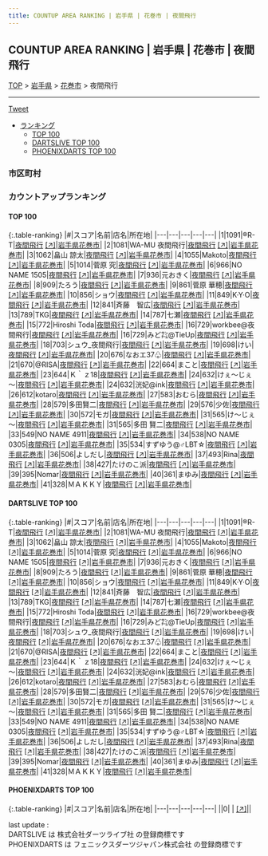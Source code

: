 ```yaml
---
title: COUNTUP AREA RANKING | 岩手県 | 花巻市 | 夜間飛行
---
```

## COUNTUP AREA RANKING | 岩手県 | 花巻市 | 夜間飛行

[TOP](/darts/rank/) > [岩手県](/darts/rank/岩手県/) > [花巻市](/darts/rank/岩手県/花巻市/) > 夜間飛行

___

<a href="https://twitter.com/share?ref_src=twsrc%5Etfw" data-text="COUNTUP AREA RANKING | 岩手県花巻市夜間飛行" class="twitter-share-button" data-hashtags="DARTSLIVE,PHOENIXDARTS,darts,ダーツ" data-show-count="false">Tweet</a>

* [ランキング](#カウントアップランキング)
    * [TOP 100](#top-100)
    * [DARTSLIVE TOP 100](#dartslive-top-100)
    * [PHOENIXDARTS TOP 100](#phoenixdarts-top-100)

### 市区町村

<ul>

</ul>

### カウントアップランキング

#### TOP 100



{:.table-ranking}
|#|スコア|名前|店名|所在地|
|---|---|---|---|---|
|1|1091|<span class="rank-name-dl">®︎R-T</span>|<a href="/darts/rank/shops/5ac726f4763b5c1e0d9b047a20a7ba1e.html">夜間飛行</a> <a href="https://search.dartslive.com/jp/shop/5ac726f4763b5c1e0d9b047a20a7ba1e">[↗]</a>|<a href="/darts/rank/岩手県/花巻市">岩手県花巻市</a>|
|2|1081|<span class="rank-name-dl">WA-MU 夜間飛行</span>|<a href="/darts/rank/shops/5ac726f4763b5c1e0d9b047a20a7ba1e.html">夜間飛行</a> <a href="https://search.dartslive.com/jp/shop/5ac726f4763b5c1e0d9b047a20a7ba1e">[↗]</a>|<a href="/darts/rank/岩手県/花巻市">岩手県花巻市</a>|
|3|1062|<span class="rank-name-dl">畠山 諒太</span>|<a href="/darts/rank/shops/5ac726f4763b5c1e0d9b047a20a7ba1e.html">夜間飛行</a> <a href="https://search.dartslive.com/jp/shop/5ac726f4763b5c1e0d9b047a20a7ba1e">[↗]</a>|<a href="/darts/rank/岩手県/花巻市">岩手県花巻市</a>|
|4|1055|<span class="rank-name-dl">Makoto</span>|<a href="/darts/rank/shops/5ac726f4763b5c1e0d9b047a20a7ba1e.html">夜間飛行</a> <a href="https://search.dartslive.com/jp/shop/5ac726f4763b5c1e0d9b047a20a7ba1e">[↗]</a>|<a href="/darts/rank/岩手県/花巻市">岩手県花巻市</a>|
|5|1014|<span class="rank-name-dl">菅原 究</span>|<a href="/darts/rank/shops/5ac726f4763b5c1e0d9b047a20a7ba1e.html">夜間飛行</a> <a href="https://search.dartslive.com/jp/shop/5ac726f4763b5c1e0d9b047a20a7ba1e">[↗]</a>|<a href="/darts/rank/岩手県/花巻市">岩手県花巻市</a>|
|6|966|<span class="rank-name-dl">NO NAME 1505</span>|<a href="/darts/rank/shops/5ac726f4763b5c1e0d9b047a20a7ba1e.html">夜間飛行</a> <a href="https://search.dartslive.com/jp/shop/5ac726f4763b5c1e0d9b047a20a7ba1e">[↗]</a>|<a href="/darts/rank/岩手県/花巻市">岩手県花巻市</a>|
|7|936|<span class="rank-name-dl">元おきく</span>|<a href="/darts/rank/shops/5ac726f4763b5c1e0d9b047a20a7ba1e.html">夜間飛行</a> <a href="https://search.dartslive.com/jp/shop/5ac726f4763b5c1e0d9b047a20a7ba1e">[↗]</a>|<a href="/darts/rank/岩手県/花巻市">岩手県花巻市</a>|
|8|909|<span class="rank-name-dl">たろう</span>|<a href="/darts/rank/shops/5ac726f4763b5c1e0d9b047a20a7ba1e.html">夜間飛行</a> <a href="https://search.dartslive.com/jp/shop/5ac726f4763b5c1e0d9b047a20a7ba1e">[↗]</a>|<a href="/darts/rank/岩手県/花巻市">岩手県花巻市</a>|
|9|861|<span class="rank-name-dl">菅原 華穂</span>|<a href="/darts/rank/shops/5ac726f4763b5c1e0d9b047a20a7ba1e.html">夜間飛行</a> <a href="https://search.dartslive.com/jp/shop/5ac726f4763b5c1e0d9b047a20a7ba1e">[↗]</a>|<a href="/darts/rank/岩手県/花巻市">岩手県花巻市</a>|
|10|856|<span class="rank-name-dl">ショウ</span>|<a href="/darts/rank/shops/5ac726f4763b5c1e0d9b047a20a7ba1e.html">夜間飛行</a> <a href="https://search.dartslive.com/jp/shop/5ac726f4763b5c1e0d9b047a20a7ba1e">[↗]</a>|<a href="/darts/rank/岩手県/花巻市">岩手県花巻市</a>|
|11|849|<span class="rank-name-dl">K·Y·O</span>|<a href="/darts/rank/shops/5ac726f4763b5c1e0d9b047a20a7ba1e.html">夜間飛行</a> <a href="https://search.dartslive.com/jp/shop/5ac726f4763b5c1e0d9b047a20a7ba1e">[↗]</a>|<a href="/darts/rank/岩手県/花巻市">岩手県花巻市</a>|
|12|841|<span class="rank-name-dl">斉藤　智広</span>|<a href="/darts/rank/shops/5ac726f4763b5c1e0d9b047a20a7ba1e.html">夜間飛行</a> <a href="https://search.dartslive.com/jp/shop/5ac726f4763b5c1e0d9b047a20a7ba1e">[↗]</a>|<a href="/darts/rank/岩手県/花巻市">岩手県花巻市</a>|
|13|789|<span class="rank-name-dl">TKG</span>|<a href="/darts/rank/shops/5ac726f4763b5c1e0d9b047a20a7ba1e.html">夜間飛行</a> <a href="https://search.dartslive.com/jp/shop/5ac726f4763b5c1e0d9b047a20a7ba1e">[↗]</a>|<a href="/darts/rank/岩手県/花巻市">岩手県花巻市</a>|
|14|787|<span class="rank-name-dl">七瀬</span>|<a href="/darts/rank/shops/5ac726f4763b5c1e0d9b047a20a7ba1e.html">夜間飛行</a> <a href="https://search.dartslive.com/jp/shop/5ac726f4763b5c1e0d9b047a20a7ba1e">[↗]</a>|<a href="/darts/rank/岩手県/花巻市">岩手県花巻市</a>|
|15|772|<span class="rank-name-dl">Hiroshi Toda</span>|<a href="/darts/rank/shops/5ac726f4763b5c1e0d9b047a20a7ba1e.html">夜間飛行</a> <a href="https://search.dartslive.com/jp/shop/5ac726f4763b5c1e0d9b047a20a7ba1e">[↗]</a>|<a href="/darts/rank/岩手県/花巻市">岩手県花巻市</a>|
|16|729|<span class="rank-name-dl">workbee@夜間飛行</span>|<a href="/darts/rank/shops/5ac726f4763b5c1e0d9b047a20a7ba1e.html">夜間飛行</a> <a href="https://search.dartslive.com/jp/shop/5ac726f4763b5c1e0d9b047a20a7ba1e">[↗]</a>|<a href="/darts/rank/岩手県/花巻市">岩手県花巻市</a>|
|16|729|<span class="rank-name-dl">みど㌠@TieUp</span>|<a href="/darts/rank/shops/5ac726f4763b5c1e0d9b047a20a7ba1e.html">夜間飛行</a> <a href="https://search.dartslive.com/jp/shop/5ac726f4763b5c1e0d9b047a20a7ba1e">[↗]</a>|<a href="/darts/rank/岩手県/花巻市">岩手県花巻市</a>|
|18|703|<span class="rank-name-dl">シュウ_夜間飛行</span>|<a href="/darts/rank/shops/5ac726f4763b5c1e0d9b047a20a7ba1e.html">夜間飛行</a> <a href="https://search.dartslive.com/jp/shop/5ac726f4763b5c1e0d9b047a20a7ba1e">[↗]</a>|<a href="/darts/rank/岩手県/花巻市">岩手県花巻市</a>|
|19|698|<span class="rank-name-dl">けい</span>|<a href="/darts/rank/shops/5ac726f4763b5c1e0d9b047a20a7ba1e.html">夜間飛行</a> <a href="https://search.dartslive.com/jp/shop/5ac726f4763b5c1e0d9b047a20a7ba1e">[↗]</a>|<a href="/darts/rank/岩手県/花巻市">岩手県花巻市</a>|
|20|676|<span class="rank-name-dl">なおエ37♧</span>|<a href="/darts/rank/shops/5ac726f4763b5c1e0d9b047a20a7ba1e.html">夜間飛行</a> <a href="https://search.dartslive.com/jp/shop/5ac726f4763b5c1e0d9b047a20a7ba1e">[↗]</a>|<a href="/darts/rank/岩手県/花巻市">岩手県花巻市</a>|
|21|670|<span class="rank-name-dl">@RISA</span>|<a href="/darts/rank/shops/5ac726f4763b5c1e0d9b047a20a7ba1e.html">夜間飛行</a> <a href="https://search.dartslive.com/jp/shop/5ac726f4763b5c1e0d9b047a20a7ba1e">[↗]</a>|<a href="/darts/rank/岩手県/花巻市">岩手県花巻市</a>|
|22|664|<span class="rank-name-dl">まこと</span>|<a href="/darts/rank/shops/5ac726f4763b5c1e0d9b047a20a7ba1e.html">夜間飛行</a> <a href="https://search.dartslive.com/jp/shop/5ac726f4763b5c1e0d9b047a20a7ba1e">[↗]</a>|<a href="/darts/rank/岩手県/花巻市">岩手県花巻市</a>|
|23|644|<span class="rank-name-dl">Ｋ｀ｚ18</span>|<a href="/darts/rank/shops/5ac726f4763b5c1e0d9b047a20a7ba1e.html">夜間飛行</a> <a href="https://search.dartslive.com/jp/shop/5ac726f4763b5c1e0d9b047a20a7ba1e">[↗]</a>|<a href="/darts/rank/岩手県/花巻市">岩手県花巻市</a>|
|24|632|<span class="rank-name-dl">けぇ～じぇ～</span>|<a href="/darts/rank/shops/5ac726f4763b5c1e0d9b047a20a7ba1e.html">夜間飛行</a> <a href="https://search.dartslive.com/jp/shop/5ac726f4763b5c1e0d9b047a20a7ba1e">[↗]</a>|<a href="/darts/rank/岩手県/花巻市">岩手県花巻市</a>|
|24|632|<span class="rank-name-dl">洸妃@ink</span>|<a href="/darts/rank/shops/5ac726f4763b5c1e0d9b047a20a7ba1e.html">夜間飛行</a> <a href="https://search.dartslive.com/jp/shop/5ac726f4763b5c1e0d9b047a20a7ba1e">[↗]</a>|<a href="/darts/rank/岩手県/花巻市">岩手県花巻市</a>|
|26|612|<span class="rank-name-dl">kotaro</span>|<a href="/darts/rank/shops/5ac726f4763b5c1e0d9b047a20a7ba1e.html">夜間飛行</a> <a href="https://search.dartslive.com/jp/shop/5ac726f4763b5c1e0d9b047a20a7ba1e">[↗]</a>|<a href="/darts/rank/岩手県/花巻市">岩手県花巻市</a>|
|27|583|<span class="rank-name-dl">おむら</span>|<a href="/darts/rank/shops/5ac726f4763b5c1e0d9b047a20a7ba1e.html">夜間飛行</a> <a href="https://search.dartslive.com/jp/shop/5ac726f4763b5c1e0d9b047a20a7ba1e">[↗]</a>|<a href="/darts/rank/岩手県/花巻市">岩手県花巻市</a>|
|28|579|<span class="rank-name-dl">多田賢二</span>|<a href="/darts/rank/shops/5ac726f4763b5c1e0d9b047a20a7ba1e.html">夜間飛行</a> <a href="https://search.dartslive.com/jp/shop/5ac726f4763b5c1e0d9b047a20a7ba1e">[↗]</a>|<a href="/darts/rank/岩手県/花巻市">岩手県花巻市</a>|
|29|576|<span class="rank-name-dl">少佐</span>|<a href="/darts/rank/shops/5ac726f4763b5c1e0d9b047a20a7ba1e.html">夜間飛行</a> <a href="https://search.dartslive.com/jp/shop/5ac726f4763b5c1e0d9b047a20a7ba1e">[↗]</a>|<a href="/darts/rank/岩手県/花巻市">岩手県花巻市</a>|
|30|572|<span class="rank-name-dl">モガ</span>|<a href="/darts/rank/shops/5ac726f4763b5c1e0d9b047a20a7ba1e.html">夜間飛行</a> <a href="https://search.dartslive.com/jp/shop/5ac726f4763b5c1e0d9b047a20a7ba1e">[↗]</a>|<a href="/darts/rank/岩手県/花巻市">岩手県花巻市</a>|
|31|565|<span class="rank-name-dl">け〜じぇ～</span>|<a href="/darts/rank/shops/5ac726f4763b5c1e0d9b047a20a7ba1e.html">夜間飛行</a> <a href="https://search.dartslive.com/jp/shop/5ac726f4763b5c1e0d9b047a20a7ba1e">[↗]</a>|<a href="/darts/rank/岩手県/花巻市">岩手県花巻市</a>|
|31|565|<span class="rank-name-dl">多田 賢二</span>|<a href="/darts/rank/shops/5ac726f4763b5c1e0d9b047a20a7ba1e.html">夜間飛行</a> <a href="https://search.dartslive.com/jp/shop/5ac726f4763b5c1e0d9b047a20a7ba1e">[↗]</a>|<a href="/darts/rank/岩手県/花巻市">岩手県花巻市</a>|
|33|549|<span class="rank-name-dl">NO NAME 4911</span>|<a href="/darts/rank/shops/5ac726f4763b5c1e0d9b047a20a7ba1e.html">夜間飛行</a> <a href="https://search.dartslive.com/jp/shop/5ac726f4763b5c1e0d9b047a20a7ba1e">[↗]</a>|<a href="/darts/rank/岩手県/花巻市">岩手県花巻市</a>|
|34|538|<span class="rank-name-dl">NO NAME 0305</span>|<a href="/darts/rank/shops/5ac726f4763b5c1e0d9b047a20a7ba1e.html">夜間飛行</a> <a href="https://search.dartslive.com/jp/shop/5ac726f4763b5c1e0d9b047a20a7ba1e">[↗]</a>|<a href="/darts/rank/岩手県/花巻市">岩手県花巻市</a>|
|35|534|<span class="rank-name-dl">すずゆう@♂LBT☆</span>|<a href="/darts/rank/shops/5ac726f4763b5c1e0d9b047a20a7ba1e.html">夜間飛行</a> <a href="https://search.dartslive.com/jp/shop/5ac726f4763b5c1e0d9b047a20a7ba1e">[↗]</a>|<a href="/darts/rank/岩手県/花巻市">岩手県花巻市</a>|
|36|506|<span class="rank-name-dl">よしだし</span>|<a href="/darts/rank/shops/5ac726f4763b5c1e0d9b047a20a7ba1e.html">夜間飛行</a> <a href="https://search.dartslive.com/jp/shop/5ac726f4763b5c1e0d9b047a20a7ba1e">[↗]</a>|<a href="/darts/rank/岩手県/花巻市">岩手県花巻市</a>|
|37|493|<span class="rank-name-dl">Rina</span>|<a href="/darts/rank/shops/5ac726f4763b5c1e0d9b047a20a7ba1e.html">夜間飛行</a> <a href="https://search.dartslive.com/jp/shop/5ac726f4763b5c1e0d9b047a20a7ba1e">[↗]</a>|<a href="/darts/rank/岩手県/花巻市">岩手県花巻市</a>|
|38|427|<span class="rank-name-dl">たけのこ派</span>|<a href="/darts/rank/shops/5ac726f4763b5c1e0d9b047a20a7ba1e.html">夜間飛行</a> <a href="https://search.dartslive.com/jp/shop/5ac726f4763b5c1e0d9b047a20a7ba1e">[↗]</a>|<a href="/darts/rank/岩手県/花巻市">岩手県花巻市</a>|
|39|395|<span class="rank-name-dl">Nomar</span>|<a href="/darts/rank/shops/5ac726f4763b5c1e0d9b047a20a7ba1e.html">夜間飛行</a> <a href="https://search.dartslive.com/jp/shop/5ac726f4763b5c1e0d9b047a20a7ba1e">[↗]</a>|<a href="/darts/rank/岩手県/花巻市">岩手県花巻市</a>|
|40|361|<span class="rank-name-dl">まゆみ</span>|<a href="/darts/rank/shops/5ac726f4763b5c1e0d9b047a20a7ba1e.html">夜間飛行</a> <a href="https://search.dartslive.com/jp/shop/5ac726f4763b5c1e0d9b047a20a7ba1e">[↗]</a>|<a href="/darts/rank/岩手県/花巻市">岩手県花巻市</a>|
|41|328|<span class="rank-name-dl">ＭＡＫＫＹ</span>|<a href="/darts/rank/shops/5ac726f4763b5c1e0d9b047a20a7ba1e.html">夜間飛行</a> <a href="https://search.dartslive.com/jp/shop/5ac726f4763b5c1e0d9b047a20a7ba1e">[↗]</a>|<a href="/darts/rank/岩手県/花巻市">岩手県花巻市</a>|


#### DARTSLIVE TOP 100



{:.table-ranking}
|#|スコア|名前|店名|所在地|
|---|---|---|---|---|
|1|1091|<span class="rank-name-dl">®︎R-T</span>|<a href="/darts/rank/shops/5ac726f4763b5c1e0d9b047a20a7ba1e.html">夜間飛行</a> <a href="https://search.dartslive.com/jp/shop/5ac726f4763b5c1e0d9b047a20a7ba1e">[↗]</a>|<a href="/darts/rank/岩手県/花巻市">岩手県花巻市</a>|
|2|1081|<span class="rank-name-dl">WA-MU 夜間飛行</span>|<a href="/darts/rank/shops/5ac726f4763b5c1e0d9b047a20a7ba1e.html">夜間飛行</a> <a href="https://search.dartslive.com/jp/shop/5ac726f4763b5c1e0d9b047a20a7ba1e">[↗]</a>|<a href="/darts/rank/岩手県/花巻市">岩手県花巻市</a>|
|3|1062|<span class="rank-name-dl">畠山 諒太</span>|<a href="/darts/rank/shops/5ac726f4763b5c1e0d9b047a20a7ba1e.html">夜間飛行</a> <a href="https://search.dartslive.com/jp/shop/5ac726f4763b5c1e0d9b047a20a7ba1e">[↗]</a>|<a href="/darts/rank/岩手県/花巻市">岩手県花巻市</a>|
|4|1055|<span class="rank-name-dl">Makoto</span>|<a href="/darts/rank/shops/5ac726f4763b5c1e0d9b047a20a7ba1e.html">夜間飛行</a> <a href="https://search.dartslive.com/jp/shop/5ac726f4763b5c1e0d9b047a20a7ba1e">[↗]</a>|<a href="/darts/rank/岩手県/花巻市">岩手県花巻市</a>|
|5|1014|<span class="rank-name-dl">菅原 究</span>|<a href="/darts/rank/shops/5ac726f4763b5c1e0d9b047a20a7ba1e.html">夜間飛行</a> <a href="https://search.dartslive.com/jp/shop/5ac726f4763b5c1e0d9b047a20a7ba1e">[↗]</a>|<a href="/darts/rank/岩手県/花巻市">岩手県花巻市</a>|
|6|966|<span class="rank-name-dl">NO NAME 1505</span>|<a href="/darts/rank/shops/5ac726f4763b5c1e0d9b047a20a7ba1e.html">夜間飛行</a> <a href="https://search.dartslive.com/jp/shop/5ac726f4763b5c1e0d9b047a20a7ba1e">[↗]</a>|<a href="/darts/rank/岩手県/花巻市">岩手県花巻市</a>|
|7|936|<span class="rank-name-dl">元おきく</span>|<a href="/darts/rank/shops/5ac726f4763b5c1e0d9b047a20a7ba1e.html">夜間飛行</a> <a href="https://search.dartslive.com/jp/shop/5ac726f4763b5c1e0d9b047a20a7ba1e">[↗]</a>|<a href="/darts/rank/岩手県/花巻市">岩手県花巻市</a>|
|8|909|<span class="rank-name-dl">たろう</span>|<a href="/darts/rank/shops/5ac726f4763b5c1e0d9b047a20a7ba1e.html">夜間飛行</a> <a href="https://search.dartslive.com/jp/shop/5ac726f4763b5c1e0d9b047a20a7ba1e">[↗]</a>|<a href="/darts/rank/岩手県/花巻市">岩手県花巻市</a>|
|9|861|<span class="rank-name-dl">菅原 華穂</span>|<a href="/darts/rank/shops/5ac726f4763b5c1e0d9b047a20a7ba1e.html">夜間飛行</a> <a href="https://search.dartslive.com/jp/shop/5ac726f4763b5c1e0d9b047a20a7ba1e">[↗]</a>|<a href="/darts/rank/岩手県/花巻市">岩手県花巻市</a>|
|10|856|<span class="rank-name-dl">ショウ</span>|<a href="/darts/rank/shops/5ac726f4763b5c1e0d9b047a20a7ba1e.html">夜間飛行</a> <a href="https://search.dartslive.com/jp/shop/5ac726f4763b5c1e0d9b047a20a7ba1e">[↗]</a>|<a href="/darts/rank/岩手県/花巻市">岩手県花巻市</a>|
|11|849|<span class="rank-name-dl">K·Y·O</span>|<a href="/darts/rank/shops/5ac726f4763b5c1e0d9b047a20a7ba1e.html">夜間飛行</a> <a href="https://search.dartslive.com/jp/shop/5ac726f4763b5c1e0d9b047a20a7ba1e">[↗]</a>|<a href="/darts/rank/岩手県/花巻市">岩手県花巻市</a>|
|12|841|<span class="rank-name-dl">斉藤　智広</span>|<a href="/darts/rank/shops/5ac726f4763b5c1e0d9b047a20a7ba1e.html">夜間飛行</a> <a href="https://search.dartslive.com/jp/shop/5ac726f4763b5c1e0d9b047a20a7ba1e">[↗]</a>|<a href="/darts/rank/岩手県/花巻市">岩手県花巻市</a>|
|13|789|<span class="rank-name-dl">TKG</span>|<a href="/darts/rank/shops/5ac726f4763b5c1e0d9b047a20a7ba1e.html">夜間飛行</a> <a href="https://search.dartslive.com/jp/shop/5ac726f4763b5c1e0d9b047a20a7ba1e">[↗]</a>|<a href="/darts/rank/岩手県/花巻市">岩手県花巻市</a>|
|14|787|<span class="rank-name-dl">七瀬</span>|<a href="/darts/rank/shops/5ac726f4763b5c1e0d9b047a20a7ba1e.html">夜間飛行</a> <a href="https://search.dartslive.com/jp/shop/5ac726f4763b5c1e0d9b047a20a7ba1e">[↗]</a>|<a href="/darts/rank/岩手県/花巻市">岩手県花巻市</a>|
|15|772|<span class="rank-name-dl">Hiroshi Toda</span>|<a href="/darts/rank/shops/5ac726f4763b5c1e0d9b047a20a7ba1e.html">夜間飛行</a> <a href="https://search.dartslive.com/jp/shop/5ac726f4763b5c1e0d9b047a20a7ba1e">[↗]</a>|<a href="/darts/rank/岩手県/花巻市">岩手県花巻市</a>|
|16|729|<span class="rank-name-dl">workbee@夜間飛行</span>|<a href="/darts/rank/shops/5ac726f4763b5c1e0d9b047a20a7ba1e.html">夜間飛行</a> <a href="https://search.dartslive.com/jp/shop/5ac726f4763b5c1e0d9b047a20a7ba1e">[↗]</a>|<a href="/darts/rank/岩手県/花巻市">岩手県花巻市</a>|
|16|729|<span class="rank-name-dl">みど㌠@TieUp</span>|<a href="/darts/rank/shops/5ac726f4763b5c1e0d9b047a20a7ba1e.html">夜間飛行</a> <a href="https://search.dartslive.com/jp/shop/5ac726f4763b5c1e0d9b047a20a7ba1e">[↗]</a>|<a href="/darts/rank/岩手県/花巻市">岩手県花巻市</a>|
|18|703|<span class="rank-name-dl">シュウ_夜間飛行</span>|<a href="/darts/rank/shops/5ac726f4763b5c1e0d9b047a20a7ba1e.html">夜間飛行</a> <a href="https://search.dartslive.com/jp/shop/5ac726f4763b5c1e0d9b047a20a7ba1e">[↗]</a>|<a href="/darts/rank/岩手県/花巻市">岩手県花巻市</a>|
|19|698|<span class="rank-name-dl">けい</span>|<a href="/darts/rank/shops/5ac726f4763b5c1e0d9b047a20a7ba1e.html">夜間飛行</a> <a href="https://search.dartslive.com/jp/shop/5ac726f4763b5c1e0d9b047a20a7ba1e">[↗]</a>|<a href="/darts/rank/岩手県/花巻市">岩手県花巻市</a>|
|20|676|<span class="rank-name-dl">なおエ37♧</span>|<a href="/darts/rank/shops/5ac726f4763b5c1e0d9b047a20a7ba1e.html">夜間飛行</a> <a href="https://search.dartslive.com/jp/shop/5ac726f4763b5c1e0d9b047a20a7ba1e">[↗]</a>|<a href="/darts/rank/岩手県/花巻市">岩手県花巻市</a>|
|21|670|<span class="rank-name-dl">@RISA</span>|<a href="/darts/rank/shops/5ac726f4763b5c1e0d9b047a20a7ba1e.html">夜間飛行</a> <a href="https://search.dartslive.com/jp/shop/5ac726f4763b5c1e0d9b047a20a7ba1e">[↗]</a>|<a href="/darts/rank/岩手県/花巻市">岩手県花巻市</a>|
|22|664|<span class="rank-name-dl">まこと</span>|<a href="/darts/rank/shops/5ac726f4763b5c1e0d9b047a20a7ba1e.html">夜間飛行</a> <a href="https://search.dartslive.com/jp/shop/5ac726f4763b5c1e0d9b047a20a7ba1e">[↗]</a>|<a href="/darts/rank/岩手県/花巻市">岩手県花巻市</a>|
|23|644|<span class="rank-name-dl">Ｋ｀ｚ18</span>|<a href="/darts/rank/shops/5ac726f4763b5c1e0d9b047a20a7ba1e.html">夜間飛行</a> <a href="https://search.dartslive.com/jp/shop/5ac726f4763b5c1e0d9b047a20a7ba1e">[↗]</a>|<a href="/darts/rank/岩手県/花巻市">岩手県花巻市</a>|
|24|632|<span class="rank-name-dl">けぇ～じぇ～</span>|<a href="/darts/rank/shops/5ac726f4763b5c1e0d9b047a20a7ba1e.html">夜間飛行</a> <a href="https://search.dartslive.com/jp/shop/5ac726f4763b5c1e0d9b047a20a7ba1e">[↗]</a>|<a href="/darts/rank/岩手県/花巻市">岩手県花巻市</a>|
|24|632|<span class="rank-name-dl">洸妃@ink</span>|<a href="/darts/rank/shops/5ac726f4763b5c1e0d9b047a20a7ba1e.html">夜間飛行</a> <a href="https://search.dartslive.com/jp/shop/5ac726f4763b5c1e0d9b047a20a7ba1e">[↗]</a>|<a href="/darts/rank/岩手県/花巻市">岩手県花巻市</a>|
|26|612|<span class="rank-name-dl">kotaro</span>|<a href="/darts/rank/shops/5ac726f4763b5c1e0d9b047a20a7ba1e.html">夜間飛行</a> <a href="https://search.dartslive.com/jp/shop/5ac726f4763b5c1e0d9b047a20a7ba1e">[↗]</a>|<a href="/darts/rank/岩手県/花巻市">岩手県花巻市</a>|
|27|583|<span class="rank-name-dl">おむら</span>|<a href="/darts/rank/shops/5ac726f4763b5c1e0d9b047a20a7ba1e.html">夜間飛行</a> <a href="https://search.dartslive.com/jp/shop/5ac726f4763b5c1e0d9b047a20a7ba1e">[↗]</a>|<a href="/darts/rank/岩手県/花巻市">岩手県花巻市</a>|
|28|579|<span class="rank-name-dl">多田賢二</span>|<a href="/darts/rank/shops/5ac726f4763b5c1e0d9b047a20a7ba1e.html">夜間飛行</a> <a href="https://search.dartslive.com/jp/shop/5ac726f4763b5c1e0d9b047a20a7ba1e">[↗]</a>|<a href="/darts/rank/岩手県/花巻市">岩手県花巻市</a>|
|29|576|<span class="rank-name-dl">少佐</span>|<a href="/darts/rank/shops/5ac726f4763b5c1e0d9b047a20a7ba1e.html">夜間飛行</a> <a href="https://search.dartslive.com/jp/shop/5ac726f4763b5c1e0d9b047a20a7ba1e">[↗]</a>|<a href="/darts/rank/岩手県/花巻市">岩手県花巻市</a>|
|30|572|<span class="rank-name-dl">モガ</span>|<a href="/darts/rank/shops/5ac726f4763b5c1e0d9b047a20a7ba1e.html">夜間飛行</a> <a href="https://search.dartslive.com/jp/shop/5ac726f4763b5c1e0d9b047a20a7ba1e">[↗]</a>|<a href="/darts/rank/岩手県/花巻市">岩手県花巻市</a>|
|31|565|<span class="rank-name-dl">け〜じぇ～</span>|<a href="/darts/rank/shops/5ac726f4763b5c1e0d9b047a20a7ba1e.html">夜間飛行</a> <a href="https://search.dartslive.com/jp/shop/5ac726f4763b5c1e0d9b047a20a7ba1e">[↗]</a>|<a href="/darts/rank/岩手県/花巻市">岩手県花巻市</a>|
|31|565|<span class="rank-name-dl">多田 賢二</span>|<a href="/darts/rank/shops/5ac726f4763b5c1e0d9b047a20a7ba1e.html">夜間飛行</a> <a href="https://search.dartslive.com/jp/shop/5ac726f4763b5c1e0d9b047a20a7ba1e">[↗]</a>|<a href="/darts/rank/岩手県/花巻市">岩手県花巻市</a>|
|33|549|<span class="rank-name-dl">NO NAME 4911</span>|<a href="/darts/rank/shops/5ac726f4763b5c1e0d9b047a20a7ba1e.html">夜間飛行</a> <a href="https://search.dartslive.com/jp/shop/5ac726f4763b5c1e0d9b047a20a7ba1e">[↗]</a>|<a href="/darts/rank/岩手県/花巻市">岩手県花巻市</a>|
|34|538|<span class="rank-name-dl">NO NAME 0305</span>|<a href="/darts/rank/shops/5ac726f4763b5c1e0d9b047a20a7ba1e.html">夜間飛行</a> <a href="https://search.dartslive.com/jp/shop/5ac726f4763b5c1e0d9b047a20a7ba1e">[↗]</a>|<a href="/darts/rank/岩手県/花巻市">岩手県花巻市</a>|
|35|534|<span class="rank-name-dl">すずゆう@♂LBT☆</span>|<a href="/darts/rank/shops/5ac726f4763b5c1e0d9b047a20a7ba1e.html">夜間飛行</a> <a href="https://search.dartslive.com/jp/shop/5ac726f4763b5c1e0d9b047a20a7ba1e">[↗]</a>|<a href="/darts/rank/岩手県/花巻市">岩手県花巻市</a>|
|36|506|<span class="rank-name-dl">よしだし</span>|<a href="/darts/rank/shops/5ac726f4763b5c1e0d9b047a20a7ba1e.html">夜間飛行</a> <a href="https://search.dartslive.com/jp/shop/5ac726f4763b5c1e0d9b047a20a7ba1e">[↗]</a>|<a href="/darts/rank/岩手県/花巻市">岩手県花巻市</a>|
|37|493|<span class="rank-name-dl">Rina</span>|<a href="/darts/rank/shops/5ac726f4763b5c1e0d9b047a20a7ba1e.html">夜間飛行</a> <a href="https://search.dartslive.com/jp/shop/5ac726f4763b5c1e0d9b047a20a7ba1e">[↗]</a>|<a href="/darts/rank/岩手県/花巻市">岩手県花巻市</a>|
|38|427|<span class="rank-name-dl">たけのこ派</span>|<a href="/darts/rank/shops/5ac726f4763b5c1e0d9b047a20a7ba1e.html">夜間飛行</a> <a href="https://search.dartslive.com/jp/shop/5ac726f4763b5c1e0d9b047a20a7ba1e">[↗]</a>|<a href="/darts/rank/岩手県/花巻市">岩手県花巻市</a>|
|39|395|<span class="rank-name-dl">Nomar</span>|<a href="/darts/rank/shops/5ac726f4763b5c1e0d9b047a20a7ba1e.html">夜間飛行</a> <a href="https://search.dartslive.com/jp/shop/5ac726f4763b5c1e0d9b047a20a7ba1e">[↗]</a>|<a href="/darts/rank/岩手県/花巻市">岩手県花巻市</a>|
|40|361|<span class="rank-name-dl">まゆみ</span>|<a href="/darts/rank/shops/5ac726f4763b5c1e0d9b047a20a7ba1e.html">夜間飛行</a> <a href="https://search.dartslive.com/jp/shop/5ac726f4763b5c1e0d9b047a20a7ba1e">[↗]</a>|<a href="/darts/rank/岩手県/花巻市">岩手県花巻市</a>|
|41|328|<span class="rank-name-dl">ＭＡＫＫＹ</span>|<a href="/darts/rank/shops/5ac726f4763b5c1e0d9b047a20a7ba1e.html">夜間飛行</a> <a href="https://search.dartslive.com/jp/shop/5ac726f4763b5c1e0d9b047a20a7ba1e">[↗]</a>|<a href="/darts/rank/岩手県/花巻市">岩手県花巻市</a>|


#### PHOENIXDARTS TOP 100



{:.table-ranking}
|#|スコア|名前|店名|所在地|
|---|---|---|---|---|
||0|<span class="rank-name-dl"> </span>|<a href="/darts/rank/shops/.html"></a> <a href="">[↗]</a>|<a href="/darts/rank//"></a>|


<div class="footer border-top border-gray-light mt-5 pt-3 text-right text-gray">
    last update : <span style="font-weight: italic" id="foot_last_modified"></span><br />
    DARTSLIVE は 株式会社ダーツライブ社 の登録商標です<br />
    PHOENIXDARTS は フェニックスダーツジャパン株式会社 の登録商標です<br />
</div>

<script src="https://cdnjs.cloudflare.com/ajax/libs/jquery.tablesorter/2.31.3/js/jquery.tablesorter.min.js" integrity="sha512-qzgd5cYSZcosqpzpn7zF2ZId8f/8CHmFKZ8j7mU4OUXTNRd5g+ZHBPsgKEwoqxCtdQvExE5LprwwPAgoicguNg==" crossorigin="anonymous" referrerpolicy="no-referrer"></script>
<link rel="stylesheet" href="https://cdnjs.cloudflare.com/ajax/libs/jquery.tablesorter/2.31.3/css/theme.default.min.css" integrity="sha512-wghhOJkjQX0Lh3NSWvNKeZ0ZpNn+SPVXX1Qyc9OCaogADktxrBiBdKGDoqVUOyhStvMBmJQ8ZdMHiR3wuEq8+w==" crossorigin="anonymous" referrerpolicy="no-referrer" />
<script>
$(function() {
    $(".table-ranking").tablesorter({sortList:[[0, 0]]});
    $("#foot_last_modified").text(formatDate(new Date(document.lastModified), 'yyyy-MM-dd HH:mm:ss'));
});
</script>

<script async src="https://platform.twitter.com/widgets.js" charset="utf-8"></script>